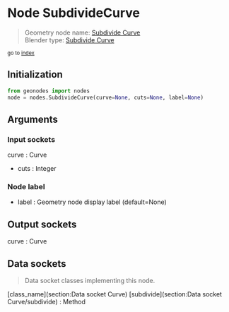 
# Node SubdivideCurve

> Geometry node name: [Subdivide Curve](https://docs.blender.org/manual/en/latest/modeling/geometry_nodes/material/subdivide_curve.html)<br>
  Blender type: [Subdivide Curve](https://docs.blender.org/api/current/bpy.types.GeometryNodeSubdivideCurve.html)
  
<sub>go to [index](/docs/index.md)</sub>

## Initialization

```python
from geonodes import nodes
node = nodes.SubdivideCurve(curve=None, cuts=None, label=None)
```



## Arguments


### Input sockets

curve : Curve
- cuts : Integer

### Node label

- label : Geometry node display label (default=None)

## Output sockets

curve : Curve

## Data sockets

> Data socket classes implementing this node.
  
[class_name](section:Data socket Curve) [subdivide](section:Data socket Curve/subdivide) : Method

